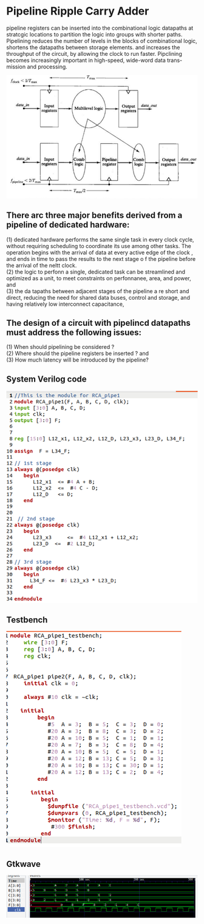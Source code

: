 # Pipeline Ripple Carry Adder
pipeline registers can be inserted into the combinational logic datapaths at stratcgic locations to partition the logic into groups with shorter paths. 
Pipelining reduces the number of levels in the blocks of combinational logic, shortens the datapaths between storage elements. and increases the throughput of the circuit, by allowing the clock to run faster. Pipclining becomes increasingly important in high-speed, wide-word data trans-mission and processing.

![img](/HW4/Pix/P5.png)

## There arc three major benefits derived from a pipeline of dedicated hardware:
(1) dedicated hardware performs the same single task in every clock cycle, without requiring scheduling to coordinate its use among other tasks. The operation begins with the arrival of data at every active edge of the clock , and ends in time to pass the results to the next stage o f the pipeline before the arrival of the neltt clock.  
(2) the logic to perfonn a single, dedicated task can be streamlined and optimized as a unit, to meet constraints on perfonnanee, area, and power, and  
(3) the da tapaths between adjacent stages of the pipeline a re short and direct, reducing the need for shared data buses, control and storage, and having relatively low interconnect capacitance,


## The design of a circuit with pipelincd datapaths must address the following issues:
(1) When should pipelining be considered ?  
(2) Where should the pipeline registers be inserted ? and  
(3) How much latency will be introduced by the pipeline?

## System Verilog code

![img](/HW4/Pix/P1.png)

## Testbench

![img](/HW4/Pix/P2.png)

## Gtkwave
![img](/HW4/Pix/P3.png)
